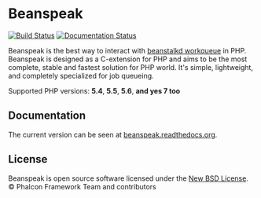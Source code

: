 # Beanspeak

[![Build Status](https://travis-ci.org/phalcongelist/beanspeak.svg?branch=master)](https://travis-ci.org/phalcongelist/beanspeak)
[![Documentation Status](https://readthedocs.org/projects/beanspeak/badge/?version=master)](http://beanspeak.readthedocs.org/en/master/?badge=master)

Beanspeak is the best way to interact with [beanstalkd workqueue](https://travis-ci.org/phalcongelist/beanspeak)
in PHP. Beanspeak is designed as a C-extension for PHP and aims to be the most complete,
stable and fastest solution for PHP world. It's simple, lightweight, and completely specialized for job queueing.

Supported PHP versions: **5.4**, **5.5**, **5.6**, **and yes 7 too**

## Documentation

The current version can be seen at [beanspeak.readthedocs.org](http://beanspeak.readthedocs.org/).

## License

Beanspeak is open source software licensed under the [New BSD License](LICENSE.txt).
© Phalcon Framework Team and contributors
